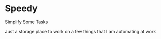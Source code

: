 Speedy
======

Simplify Some Tasks


Just a storage place to work on a few things that I am automating at work
